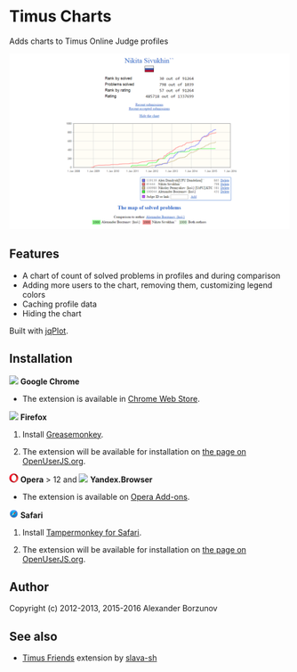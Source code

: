 Timus Charts
============

Adds charts to Timus Online Judge profiles

![Screenshot](screenshots/chrome/many-users-cropped.png)

Features
--------

* A chart of count of solved problems in profiles and during comparison
* Adding more users to the chart, removing them, customizing legend colors
* Caching profile data
* Hiding the chart

Built with [jqPlot](http://jqplot.com/).

Installation
------------

![ ](https://raw.githubusercontent.com/alrra/browser-logos/master/chrome/chrome_16x16.png) **Google Chrome**

* The extension is available in [Chrome Web Store](https://chrome.google.com/webstore/detail/timus-charts/jholigcfjhipjahcjoccgkfjikkcekki).

![ ](https://raw.githubusercontent.com/alrra/browser-logos/master/firefox/firefox_16x16.png) **Firefox**

1. Install [Greasemonkey](https://addons.mozilla.org/firefox/addon/greasemonkey/).

2. The extension will be available for installation on [the page on OpenUserJS.org](https://openuserjs.org/scripts/hx0/Timus_Charts).

![ ](https://raw.githubusercontent.com/alrra/browser-logos/master/opera/opera_16x16.png) **Opera** > 12 and ![ ](https://raw.githubusercontent.com/alrra/browser-logos/master/yandex/yandex_16x16.png) **Yandex.Browser**

* The extension is available on [Opera Add-ons](https://addons.opera.com/extensions/details/timus-charts/).

![ ](https://raw.githubusercontent.com/alrra/browser-logos/master/safari/safari_16x16.png) **Safari**

1. Install [Tampermonkey for Safari](https://tampermonkey.net/index.php?ext=dhdg&browser=safari).

2. The extension will be available for installation on [the page on OpenUserJS.org](https://openuserjs.org/scripts/hx0/Timus_Charts).

Author
------

Copyright (c) 2012-2013, 2015-2016 Alexander Borzunov

See also
--------

* [Timus Friends](https://github.com/slava-sh/timus-friends) extension by [slava-sh](https://github.com/slava-sh)
